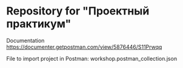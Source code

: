 # Repository for "Проектный практикум"

Documentation https://documenter.getpostman.com/view/5876446/S11Prwqq

File to import project in Postman: workshop.postman_collection.json
